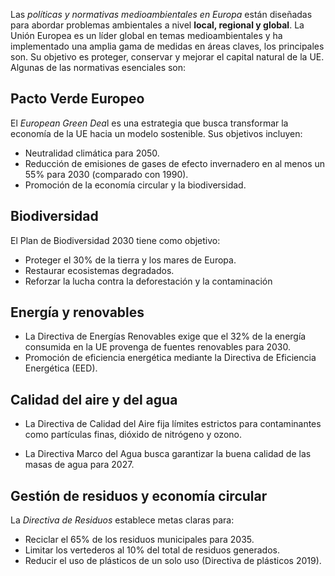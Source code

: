 Las *políticas y normativas medioambientales en Europa* están diseñadas para abordar problemas ambientales a nivel **local, regional y global**. La Unión Europea es un líder global en temas medioambientales y ha implementado una amplia gama de medidas en áreas claves, los principales son. Su objetivo es proteger, conservar y mejorar el capital natural de la UE. Algunas de las normativas esenciales son: 

## Pacto Verde Europeo

El *European Green Dea*l es una estrategia que busca transformar la economía de la UE hacia un modelo sostenible. Sus objetivos incluyen:

- Neutralidad climática para 2050.
- Reducción de emisiones de gases de efecto invernadero en al menos un 55% para 2030 (comparado con 1990).
- Promoción de la economía circular y la biodiversidad.

## Biodiversidad

El Plan de Biodiversidad 2030 tiene como objetivo:

- Proteger el 30% de la tierra y los mares de Europa.
- Restaurar ecosistemas degradados.
- Reforzar la lucha contra la deforestación y la contaminación

## Energía y renovables

- La Directiva de Energías Renovables exige que el 32% de la energía consumida en la UE provenga de fuentes renovables para 2030.
- Promoción de eficiencia energética mediante la Directiva de Eficiencia Energética (EED).

## Calidad del aire y del agua

- La Directiva de Calidad del Aire fija límites estrictos para contaminantes como partículas finas, dióxido de nitrógeno y ozono.

- La Directiva Marco del Agua busca garantizar la buena calidad de las masas de agua para 2027.

## Gestión de residuos y economía circular

La *Directiva de Residuos* establece metas claras para:

- Reciclar el 65% de los residuos municipales para 2035.
- Limitar los vertederos al 10% del total de residuos generados.
- Reducir el uso de plásticos de un solo uso (Directiva de plásticos 2019).










  







